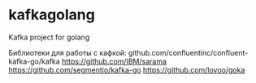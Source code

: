 # kafkagolang
Kafka project for golang


Библиотеки для работы с кафкой:
github.com/confluentinc/confluent-kafka-go/kafka
https://github.com/IBM/sarama
https://github.com/segmentio/kafka-go
https://github.com/lovoo/goka